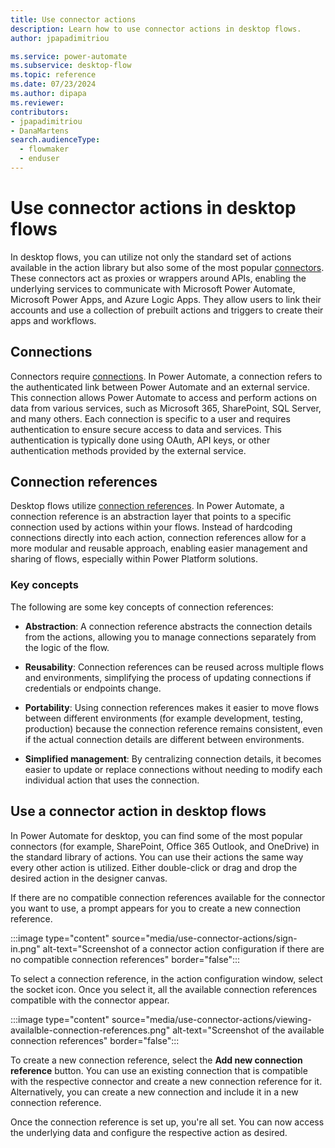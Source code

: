 ```yaml
---
title: Use connector actions
description: Learn how to use connector actions in desktop flows.
author: jpapadimitriou

ms.service: power-automate
ms.subservice: desktop-flow
ms.topic: reference
ms.date: 07/23/2024
ms.author: dipapa
ms.reviewer: 
contributors:
- jpapadimitriou
- DanaMartens
search.audienceType: 
  - flowmaker
  - enduser
---
```


# Use connector actions in desktop flows

In desktop flows, you can utilize not only the standard set of actions available in the action library but also some of the most popular [connectors](../actions-reference/cloudconnectors.md). These connectors act as proxies or wrappers around APIs, enabling the underlying services to communicate with Microsoft Power Automate, Microsoft Power Apps, and Azure Logic Apps. They allow users to link their accounts and use a collection of prebuilt actions and triggers to create their apps and workflows.

## Connections

Connectors require [connections](../../add-manage-connections.md). In Power Automate, a connection refers to the authenticated link between Power Automate and an external service. This connection allows Power Automate to access and perform actions on data from various services, such as Microsoft 365, SharePoint, SQL Server, and many others. Each connection is specific to a user and requires authentication to ensure secure access to data and services. This authentication is typically done using OAuth, API keys, or other authentication methods provided by the external service.

## Connection references

Desktop flows utilize [connection references](/power-apps/maker/data-platform/create-connection-reference). In Power Automate, a connection reference is an abstraction layer that points to a specific connection used by actions within your flows. Instead of hardcoding connections directly into each action, connection references allow for a more modular and reusable approach, enabling easier management and sharing of flows, especially within Power Platform solutions.

### Key concepts

The following are some key concepts of connection references:

- **Abstraction**: A connection reference abstracts the connection details from the actions, allowing you to manage connections separately from the logic of the flow.

- **Reusability**: Connection references can be reused across multiple flows and environments, simplifying the process of updating connections if credentials or endpoints change.

- **Portability**: Using connection references makes it easier to move flows between different environments (for example development, testing, production) because the connection reference remains consistent, even if the actual connection details are different between environments.

- **Simplified management**: By centralizing connection details, it becomes easier to update or replace connections without needing to modify each individual action that uses the connection.

## Use a connector action in desktop flows

In Power Automate for desktop, you can find some of the most popular connectors (for example, SharePoint, Office 365 Outlook, and OneDrive) in the standard library of actions. You can use their actions the same way every other action is utilized. Either double-click or drag and drop the desired action in the designer canvas.

If there are no compatible connection references available for the connector you want to use, a prompt appears for you to create a new connection reference.

:::image type="content" source="media/use-connector-actions/sign-in.png" alt-text="Screenshot of a connector action configuration if there are no compatible connection references" border="false":::

To select a connection reference, in the action configuration window, select the socket icon. Once you select it, all the available connection references compatible with the connector appear.

:::image type="content" source="media/use-connector-actions/viewing-availalble-connection-references.png" alt-text="Screenshot of the available connection references" border="false":::

To create a new connection reference, select the **Add new connection reference** button. You can use an existing connection that is compatible with the respective connector and create a new connection reference for it. Alternatively, you can create a new connection and include it in a new connection reference.

Once the connection reference is set up, you're all set. You can now access the underlying data and configure the respective action as desired.

